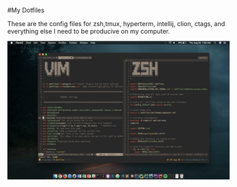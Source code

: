#My Dotfiles

These are the config files for zsh,tmux, hyperterm, intellij, clion, ctags, and everything
else I need to be producive on my computer.

![alt text](images/pic1.png "Logo Title Text 1")
